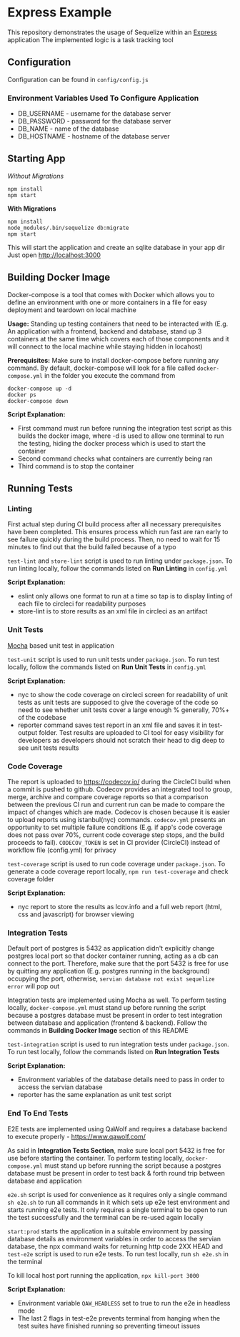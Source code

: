 # Express Example

This repository demonstrates the usage of Sequelize within an [Express](https://expressjs.com) application
The implemented logic is a task tracking tool

## Configuration

Configuration can be found in `config/config.js`

### Environment Variables Used To Configure Application

- DB_USERNAME - username for the database server
- DB_PASSWORD - password for the database server
- DB_NAME - name of the database
- DB_HOSTNAME - hostname of the database server

## Starting App

*Without Migrations*

```
npm install
npm start
```

**With Migrations**

```
npm install
node_modules/.bin/sequelize db:migrate
npm start
```

This will start the application and create an sqlite database in your app dir
Just open [http://localhost:3000](http://localhost:3000)

## Building Docker Image

Docker-compose is a tool that comes with Docker which allows you to define an environment with one or more containers in a file for easy deployment and teardown on local machine

**Usage:** Standing up testing containers that need to be interacted with (E.g. An application with a frontend, backend and database, stand up 3 containers at the same time which covers each of those components and it will connect to the local machine while staying hidden in locahost) 

**Prerequisites:** Make sure to install docker-compose before running any command. By default, docker-compose will look for a file called `docker-compose.yml` in the folder you execute the command from

```
docker-compose up -d
docker ps
docker-compose down
```

**Script Explanation:**
- First command must run before running the integration test script as this builds the docker image, where -d is used to allow one terminal to run the testing, hiding the docker process which is used to start the container
- Second command checks what containers are currently being ran
- Third command is to stop the container

## Running Tests

### Linting

First actual step during CI build process after all necessary prerequisites have been completed. This ensures process which run fast are ran early to see failure quickly during the build process. Then, no need to wait for 15 minutes to find out that the build failed because of a typo

`test-lint` and `store-lint` script is used to run linting under `package.json`. To run linting locally, follow the commands listed on **Run Linting** in `config.yml`

**Script Explanation:**
- eslint only allows one format to run at a time so tap is to display linting of each file to circleci for readability purposes
- store-lint is to store results as an xml file in circleci as an artifact

### Unit Tests

[Mocha](https://mochajs.org) based unit test in application 

`test-unit` script is used to run unit tests under `package.json`. To run test locally, follow the commands listed on **Run Unit Tests** in `config.yml`

**Script Explanation:**
- nyc to show the code coverage on circleci screen for readability of unit tests as unit tests are supposed to give the coverage of the code so need to see whether unit tests cover a large enough % generally, 70%+ of the codebase
- reporter command saves test report in an xml file and saves it in test-output folder. Test results are uploaded to CI tool for easy visibility for developers as developers should not scratch their head to dig deep to see unit tests results 

### Code Coverage

The report is uploaded to https://codecov.io/ during the CircleCI build when a commit is pushed to github. Codecov provides an integrated tool to group, merge, archive and compare coverage reports so that a comparison between the previous CI run and current run can be made to compare the impact of changes which are made. Codecov is chosen because it is easier to upload reports using istanbul(nyc) commands. `codecov.yml` presents an opportunity to set multiple failure conditions (E.g. if app's code coverage does not pass over 70%, current code coverage step stops, and the build proceeds to fail). `CODECOV_TOKEN` is set in CI provider (CircleCI) instead of workflow file (config.yml) for privacy

`test-coverage` script is used to run code coverage under `package.json`. To generate a code coverage report locally, `npm run test-coverage` and check coverage folder

**Script Explanation:**
- nyc report to store the results as lcov.info and a full web report (html, css and javascript) for browser viewing

### Integration Tests

Default port of postgres is 5432 as application didn't explicitly change postgres local port so that docker container running, acting as a db can connect to the port. Therefore, make sure that the port 5432 is free for use by quitting any application (E.g. postgres running in the background) occupying the port, otherwise, `servian database not exist sequelize error` will pop out

Integration tests are implemented using Mocha as well. To perform testing locally, `docker-compose.yml` must stand up before running the script because a postgres database must be present in order to test integration between database and application (frontend & backend). Follow the commands in **Building Docker Image** section of this README

`test-integration` script is used to run integration tests under `package.json`. To run test locally, follow the commands listed on **Run Integration Tests**

**Script Explanation:**
- Environment variables of the database details need to pass in order to access the servian database
- reporter has the same explanation as unit test script

### End To End Tests

E2E tests are implemented using QaWolf and requires a database backend to execute properly - https://www.qawolf.com/ 

As said in **Integration Tests Section**, make sure local port 5432 is free for use before starting the container. To perform testing locally, `docker-compose.yml` must stand up before running the script because a postgres database must be present in order to test back & forth round trip between database and application

`e2e.sh` script is used for convenience as it requires only a single command `sh e2e.sh` to run all commands in it which sets up e2e test environment and starts running e2e tests. It only requires a single terminal to be open to run the test successfully and the terminal can be re-used again locally

`start:prod` starts the application in a suitable environment by passing database details as environment variables in order to access the servian database, the npx command waits for returning http code 2XX HEAD and `test-e2e` script is used to run e2e tests. To run test locally, run `sh e2e.sh` in the terminal

To kill local host port running the application, `npx kill-port 3000`

**Script Explanation:**
- Environment variable `QAW_HEADLESS` set to true to run the e2e in headless mode
- The last 2 flags in test-e2e prevents terminal from hanging when the test suites have finished running so preventing timeout issues


